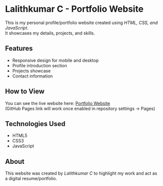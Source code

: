 # Lalithkumar C - Portfolio Website

This is my personal profile/portfolio website created using *HTML, CSS, and JavaScript*.  
It showcases my details, projects, and skills.

## Features
- Responsive design for mobile and desktop
- Profile introduction section
- Projects showcase
- Contact information

## How to View
You can see the live website here: [Portfolio Website](https://lalithkumar09.github.io/Lalithkumar-profile)  
(GitHub Pages link will work once enabled in repository settings → Pages)

## Technologies Used
- HTML5
- CSS3
- JavaScript

## About
This website was created by *Lalithkumar C* to highlight my work and act as a digital resume/portfolio.
